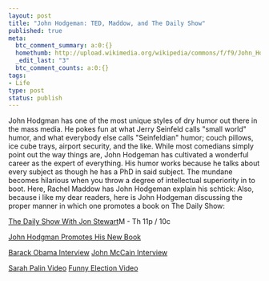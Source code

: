 ```yaml
--- 
layout: post
title: "John Hodgeman: TED, Maddow, and The Daily Show"
published: true
meta: 
  btc_comment_summary: a:0:{}
  homethumb: http://upload.wikimedia.org/wikipedia/commons/f/f9/John_Hodgman.jpg
  _edit_last: "3"
  btc_comment_counts: a:0:{}
tags: 
- Life
type: post
status: publish
---
```

John Hodgman has one of the most unique styles of dry humor out there in the mass media. He pokes fun at what Jerry Seinfeld calls "small world" humor, and what everybody else calls "Seinfeldian" humor; couch pillows, ice cube trays, airport security, and the like. While most comedians simply point out the way things are, John Hodgeman has cultivated a wonderful career as the expert of everything. His humor works because he talks about every subject as though he has a PhD in said subject. The mundane becomes hilarious when you throw a degree of intellectual superiority in to boot. Here, Rachel Maddow has John Hodgeman explain his schtick:  Also, because i like my dear readers, here is John Hodgeman discussing the proper manner in which one promotes a book on The Daily Show: 

[ ](http://www.comedycentral.com)

[The Daily Show With Jon Stewart](http://www.thedailyshow.com/)M - Th 11p / 10c

[John Hodgman Promotes His New Book](http://www.thedailyshow.com/video/index.jhtml?videoId=189120&title=john-hodgman-promotes-his-new)

[Barack Obama Interview](http://www.thedailyshow.com/video/index.jhtml?videoId=166515&title=Barack-Obama-Pt.-1) [John McCain Interview](http://www.thedailyshow.com/video/index.jhtml?videoId=167938&title=John-McCain-Pt.-1)

[Sarah Palin Video](http://www.thedailyshow.com/video/index.jhtml?searchterm=Sarah+Palin&searchtype=site&x=0&y=0) [Funny Election Video](http://www.thedailyshow.com/video/index.jhtml?searchterm=indecision+2008&searchtype=site&x=0&y=0)
